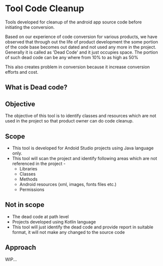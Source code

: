 # Tool Code Cleanup
Tools developed for cleanup of the android app source code before initiating the conversion.

Based on our experience of code conversion for various products, we have observed that through out the life of product development the some portion of the code base becomes out dated and not used any more in the project. Generally it is called as 'Dead Code' and it just occupies space. The portion of such dead code can be any where from 10% to as high as 50% 

This also creates problem in conversion because it increase conversion efforts and cost. 

## What is Dead code?


## Objective
The objective of this tool is to identify classes and resources which are not used in the project so that product owner can do code cleanup.

## Scope
* This tool is developed for Andoid Studio projects using Java language only.
* This tool will scan the project and identify following areas which are not referenced in the project -
  - Libraries
  - Classes
  - Methods
  - Android resources (xml, images, fonts files etc.)
  - Permissions


## Not in scope
* The dead code at path level
* Projects developed using Kotlin language
* This tool will just identify the dead code and provide report in suitable format, it will not make any changed to the source code

## Approach
WIP...



